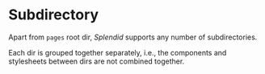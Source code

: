 # Subdirectory

Apart from `pages` root dir, _Splendid_ supports any number of subdirectories.

Each dir is grouped together separately, i.e., the components and stylesheets
between dirs are not combined together.

